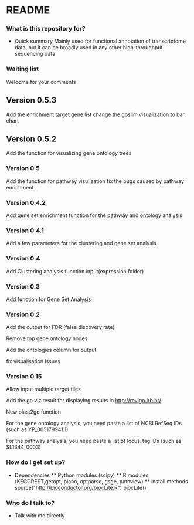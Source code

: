 # README #


### What is this repository for? ###

* Quick summary
Mainly used for functional annotation of transcriptome data, but it can be broadly used in any other high-throughput sequencing data. 

### Waiting list ###

Welcome for your comments
## Version 0.5.3 ##
Add the enrichment target gene list
change the goslim visualization to bar chart

## Version 0.5.2 ###
Add the function for visualizing gene ontology trees

### Version 0.5 ###
Add the function for pathway visulization
fix the bugs caused by pathway enrichment 

### Version 0.4.2 ###
Add gene set enrichment function for the pathway and ontology analysis

### Version 0.4.1 ###
Add a few parameters for the clustering and gene set analysis 

### Version 0.4 ###
Add Clustering analysis function
input(expression folder)

### Version 0.3 ###
Add function for Gene Set Analysis

### Version 0.2 ###
Add the output for FDR (false discovery rate)

Remove top gene ontology nodes

Add the ontologies column for output

fix visualisation issues 

### Version 0.15 ###
Allow input multiple target files

Add the go viz result for displaying results in http://revigo.irb.hr/ 

New blast2go function

For the gene ontology analysis, you need paste a list of NCBI RefSeq IDs
(such as YP\_005179941.1)

For the pathway analysis, you need paste a list of locus\_tag IDs
(such as SL1344\_0003)

### How do I get set up? ###

* Dependencies
** Python modules (scipy)
** R modules (KEGGREST,getopt, piano, optparse, gsge, pathview)
** install methods
source("http://bioconductor.org/biocLite.R")
biocLite()


### Who do I talk to? ###

* Talk with me directly
